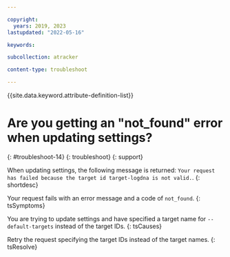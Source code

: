 ```yaml
---

copyright:
  years: 2019, 2023
lastupdated: "2022-05-16"

keywords:

subcollection: atracker

content-type: troubleshoot

---
```


{{site.data.keyword.attribute-definition-list}}

# Are you getting an "not_found" error when updating settings?
{: #troubleshoot-14}
{: troubleshoot}
{: support}

When updating settings, the following message is returned: `Your request has failed because the target id target-logdna is not valid.`.
{: shortdesc}



Your request fails with an error message and a code of `not_found`.
{: tsSymptoms}

You are trying to update settings and have specified a target name for `--default-targets` instead of the target IDs.
{: tsCauses}

Retry the request specifying the target IDs instead of the target names.
{: tsResolve}
